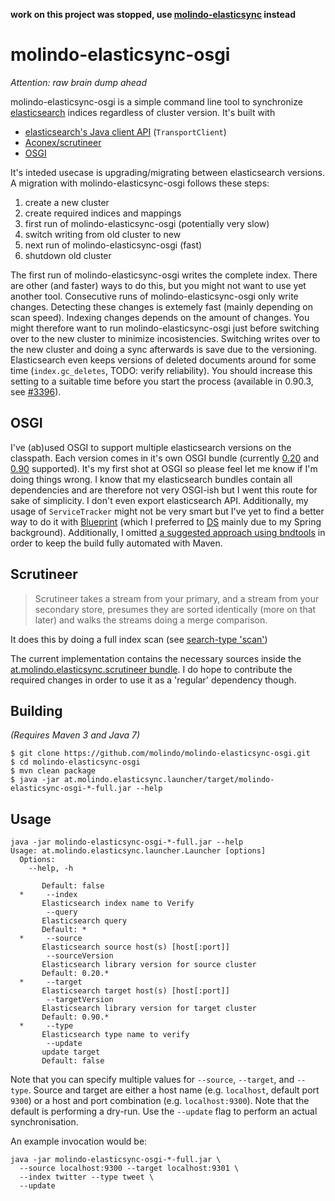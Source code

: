 __work on this project was stopped, use [molindo-elasticsync](https://github.com/molindo/molindo-elasticsync) instead__

molindo-elasticsync-osgi
========================


_Attention: raw brain dump ahead_

molindo-elasticsync-osgi is a simple command line tool to synchronize [elasticsearch](http://elasticsearch.org) indices
regardless of cluster version. It's built with

- [elasticsearch's Java client API](http://www.elasticsearch.org/guide/reference/java-api/) (`TransportClient`)
- [Aconex/scrutineer](https://github.com/Aconex/scrutineer)
- [OSGI](http://en.wikipedia.org/wiki/OSGi)

It's inteded usecase is upgrading/migrating between elasticsearch versions. A migration with molindo-elasticsync-osgi
follows these steps:

1. create a new cluster
1. create required indices and mappings
1. first run of molindo-elasticsync-osgi (potentially very slow)
1. switch writing from old cluster to new
1. next run of molindo-elasticsync-osgi (fast)
1. shutdown old cluster

The first run of molindo-elasticsync-osgi writes the complete index. There are other (and faster) ways to do this, but
you might not want to use yet another tool. Consecutive runs of molindo-elasticsync-osgi only write changes. Detecting
these changes is extemely fast (mainly depending on scan speed). Indexing changes depends on the amount of changes. You
might therefore want to run molindo-elasticsync-osgi just before switching over to the new cluster to minimize
incosistencies. Switching writes over to the new cluster and doing a sync afterwards is save due to the versioning.
Elasticsearch even keeps versions of deleted documents around for some time (`index.gc_deletes`, TODO: verify
reliability). You should increase this setting to a suitable time before you start the process (available in 0.90.3, see
[#3396](https://github.com/elasticsearch/elasticsearch/issues/3396)). 

OSGI
----

I've (ab)used OSGI to support multiple elasticsearch versions on the classpath. Each version comes in it's own
OSGI bundle (currently [0.20](https://github.com/molindo/molindo-elasticsync-osgi/tree/master/at.molindo.elasticsync.es020)
and [0.90](https://github.com/molindo/molindo-elasticsync-osgi/tree/master/at.molindo.elasticsync.es090) supported). It's
my first shot at OSGI so please feel let me know if I'm doing things wrong. I know that my elasticsearch bundles 
contain all dependencies and are therefore not very OSGI-ish but I went this route for sake of simplicity. I don't
even export elasticsearch API. Additionally, my usage of `ServiceTracker` might not be very smart but I've yet to
find a better way to do it with [Blueprint](http://wiki.osgi.org/wiki/Blueprint) (which I preferred to
[DS](http://wiki.osgi.org/wiki/Declarative_Services) mainly due to my Spring background). Additionally, I omitted
[a suggested approach using bndtools](http://stackoverflow.com/questions/17742961/how-to-write-a-an-osgi-command-line-application) 
in order to keep the build fully automated with Maven.

Scrutineer
----

> Scrutineer takes a stream from your primary, and a stream from your secondary store, presumes they are sorted
identically (more on that later) and walks the streams doing a merge comparison.

It does this by doing a full index scan (see 
[search-type 'scan'](http://www.elasticsearch.org/guide/reference/api/search/search-type))

The current implementation contains the necessary sources inside the 
[at.molindo.elasticsync.scrutineer bundle](https://github.com/molindo/molindo-elasticsync-osgi/tree/master/at.molindo.elasticsync.scrutineer). 
I do hope to contribute the required changes in order to use it as a 'regular' dependency though.

Building
----

_(Requires Maven 3 and Java 7)_

```
$ git clone https://github.com/molindo/molindo-elasticsync-osgi.git
$ cd molindo-elasticsync-osgi
$ mvn clean package
$ java -jar at.molindo.elasticsync.launcher/target/molindo-elasticsync-osgi-*-full.jar --help
``` 

Usage
----

```
java -jar molindo-elasticsync-osgi-*-full.jar --help
Usage: at.molindo.elasticsync.launcher.Launcher [options]
  Options:
    --help, -h
       
       Default: false
  *     --index
       Elasticsearch index name to Verify
        --query
       Elasticsearch query
       Default: *
  *     --source
       Elasticsearch source host(s) [host[:port]]
        --sourceVersion
       Elasticsearch library version for source cluster
       Default: 0.20.*
  *     --target
       Elasticsearch target host(s) [host[:port]]
        --targetVersion
       Elasticsearch library version for target cluster
       Default: 0.90.*
  *     --type
       Elasticsearch type name to verify
        --update
       update target
       Default: false
```

Note that you can specify multiple values for `--source`, `--target`, and `--type`. Source and target are
either a host name (e.g. `localhost`, default port `9300`) or a host and port combination (e.g. `localhost:9300`).
Note that the default is performing a dry-run. Use the `--update` flag to perform an actual synchronisation.

An example invocation would be:

    java -jar molindo-elasticsync-osgi-*-full.jar \
      --source localhost:9300 --target localhost:9301 \
      --index twitter --type tweet \
      --update
